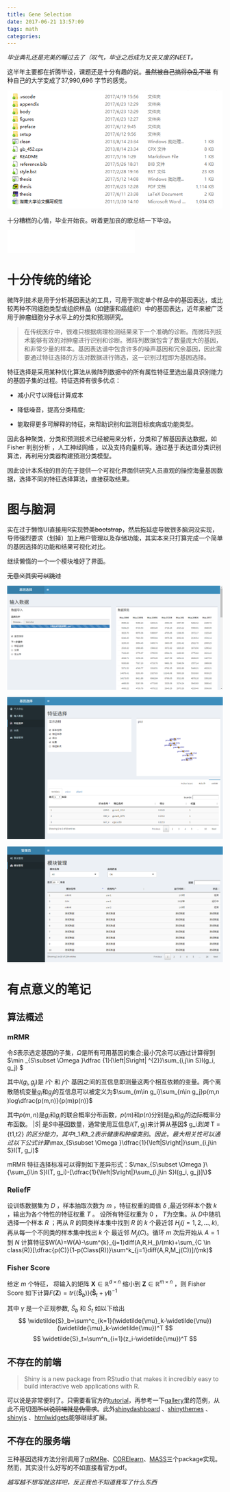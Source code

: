 ```yaml
---
title: Gene Selection
date: 2017-06-21 13:57:09
tags: math
categories:
---
```


*毕业典礼还是完美的睡过去了（叹气，毕业之后成为又丧又废的NEET。*

这半年主要都在折腾毕设，课题还是十分有趣的说。~~虽然被自己搞得杂乱不堪~~ 有种自己的大学变成了37,990,696 字节的感觉。

![](/images/graduation/thesis.png)

<!-- more -->

十分糟糕的心情，毕业开始丧。听着更加丧的歌总结一下毕设。

<iframe frameborder="no" border="0" marginwidth="0" marginheight="0" width=298 height=52 src="//music.163.com/outchain/player?type=2&id=407918&auto=1&height=32"></iframe>

# 十分传统的绪论

微阵列技术是用于分析基因表达的工具，可用于测定单个样品中的基因表达，或比较两种不同细胞类型或组织样品（如健康和癌组织）中的基因表达，近年来被广泛用于肿瘤细胞分子水平上的分类和预测研究。

> 在传统医疗中，很难只根据病理检测结果来下一个准确的诊断。而微阵列技术能够有效的对肿瘤进行识别和诊断。微阵列数据包含了数量庞大的基因，和非常少量的样本。基因表达谱中包含许多的噪声基因和冗余基因，因此需要通过特征选择的方法对数据进行筛选，这一识别过程即为基因选择。

特征选择是采用某种优化算法从微阵列数据中的所有属性特征里选出最具识别能力的基因子集的过程。特征选择有很多优点：

- 减小尺寸以降低计算成本

- 降低噪音，提高分类精度;

- 能取得更多可解释的特征，来帮助识别和监测目标疾病或功能类型。

因此各种聚类，分类和预测技术已经被用来分析，分类和了解基因表达数据，如 Fisher 判别分析  ，人工神经网络 ，以及支持向量机等。通过基于表达谱分类识别算法，再利用分类器构建预测分类模型。

因此设计本系统的目的在于提供一个可视化界面供研究人员直观的操控海量基因数据，选择不同的特征选择算法，直接获取结果。

# 图与脑洞

实在过于懒惰UI直接用R实现~~赞美bootstrap~~，然后拖延症导致很多脑洞没实现，导师强烈要求（划掉）加上用户管理以及存储功能，其实本来只打算完成一个简单的基因选择的功能和结果可视化对比。

继续懒惰的一个一个模块堆好了界面。

~~无意义其实可以跳过~~

![数据上传](/images/graduation/import.png)

![基因选择](/images/graduation/selec.png)

![模块管理](/images/graduation/manage.png)

# 有点意义的笔记

## 算法概述

### mRMR

令$S​$表示选定基因的子集，$\Omega​$是所有可用基因的集合;最小冗余可以通过计算得到$\min _{S\subset \Omega }\dfrac {1}{\left|S\right| ^{2}}\sum_{i,j\in S}I(g_i, g_j) ​$

其中$I(g_i, g_j)​$是 $i​$个 和 $j​$个 基因之间的互信息即测量这两个相互依赖的变量。两个离散随机变量$g_i​$和$g_j​$的互信息可以被定义为$\sum_{m\in g_i}\sum_{n\in g_j}p(m,n )log\dfrac{p(m,n)}{p(m)p(n)}​$

其中$p(m, n)$是$g_i$和$g_j$的联合概率分布函数，$p(m)$和$p(n)$分别是$g_i$和$g_j$的边际概率分布函数。
$|S|$ 是$S$中基因数量，通常使用互信息$I(T, g_j)$来计算从基因$ g_i$到类$ T = \{t1,t2\} $的区分能力，其中$t_1$和$t_2$表示健康和肿瘤类别。因此，最大相关性可以通过以下公式计算$\max_{S\subset \Omega }\dfrac{1}{\left|S\right|}\sum_{i,j\in S}I(T, g_i)$

mRMR 特征选择标准可以得到如下差异形式：$\max_{S\subset \Omega }\{\sum_{i\in S}I(T, g_i)-[\dfrac{1}{\left|S\right|}\sum_{i,j\in S}I(g_i, g_j)]\}$

### ReliefF

设训练数据集为 $D$ ，样本抽取次数为 $m$ ，特征权重的阈值 $\delta$ ,最近邻样本个数 $k$ ，输出为各个特性的特征权重 $T$ 。
设所有特征权重为 0 ， $T​$ 为空集。从 $D​$ 中随机选择一个样本 $R​$ ；再从 $R​$ 的同类样本集中找到 $R​$ 的 $k​$ 个最近邻 $H_j(j=1,2,...,k)​$ , 再从每一个不同类的样本集中找出 $k​$ 个 最近邻 $M_j(C)​$ 。循环 $m​$ 次后开始从 $A=1​$ 到 $N​$ 计算特征$W(A)=W(A)-\sum^{k}_{j=1}diff(A,R,H_j)/(mk)+\sum_{C \in class(R)}[\dfrac{p(C)}{1-p(Class(R))}\sum^k_{j=1}diff(A,R,M_j(C))]/(mk)​$

### Fisher Score

给定 $m$ 个特征， 将输入的矩阵 $\mathbf{X} \in \mathbb R^{d \times n}$ 缩小到 $\mathbf{Z} \in \mathbb R^{m \times n}$ ，则 Fisher Score 如下计算$F( \mathbf{Z})=tr\{(\mathbf{\widetilde{S}}_b)\}(\mathbf{\widetilde{S}}_t + \gamma \mathbf{I})^{-1}$

其中 $\gamma$ 是一个正规参数, $\widetilde{S}_b$ 和 $\widetilde{S}_t$ 如以下给出
$$
\widetilde{S}_b=\sum^c_{k=1}(\widetilde{\mu}_k-\widetilde{\mu})(\widetilde{\mu}_k-\widetilde{\mu})^T
$$
$$
\widetilde{S}_t=\sum^n_{i=1}(z_i-\widetilde{\mu})^T
$$

## 不存在的前端

> Shiny is a new package from RStudio that makes it incredibly easy to build interactive web applications with R.

可以说是非常便利了。只需要看官方的[tutorial](http://shiny.rstudio.com/tutorial/)，再参考一下[gallery](http://shiny.rstudio.com/gallery/)里的范例，从此不用切图~~所以说前端就是伪需求~~。此外[shinydashboard](http://rstudio.github.io/shinydashboard/) 、[shinythemes](http://rstudio.github.io/shinythemes/) 、[shinyjs](https://github.com/daattali/shinyjs/blob/master/README.md) 、[htmlwidgets](http://www.htmlwidgets.org/)能够继续扩展。

## 不存在的服务端

三种基因选择方法分别调用了[mRMRe](https://cran.r-project.org/web/packages/mRMRe/index.html)、[CORElearn](https://cran.r-project.org/web/packages/CORElearn/index.html)、[MASS](https://cran.r-project.org/web/packages/MASS/index.html)三个package实现。然而，其实没什么好写的不如直接看官方pdf。



_越写越不想写就这样吧，反正我也不知道我写了什么东西_